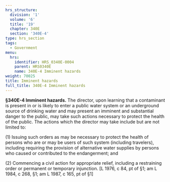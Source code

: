 ```yaml
---
hrs_structure:
  division: '1'
  volume: '6'
  title: '19'
  chapter: 340E
  section: '340E-4'
type: hrs_section
tags:
  - Government
menu:
  hrs:
    identifier: HRS_0340E-0004
    parent: HRS0340E
    name: 340E-4 Imminent hazards
weight: 70025
title: Imminent hazards
full_title: 340E-4 Imminent hazards
---
```

**§340E-4 Imminent hazards.** The director, upon learning that a contaminant is present in or is likely to enter a public water system or an underground source of drinking water and may present an imminent and substantial danger to the public, may take such actions necessary to protect the health of the public. The actions which the director may take include but are not limited to:

(1) Issuing such orders as may be necessary to protect the health of persons who are or may be users of such system (including travelers), including requiring the provision of alternative water supplies by persons who caused or contributed to the endangerment; and

(2) Commencing a civil action for appropriate relief, including a restraining order or permanent or temporary injunction. [L 1976, c 84, pt of §1; am L 1984, c 268, §1; am L 1987, c 165, pt of §1]